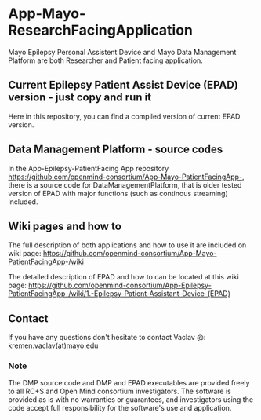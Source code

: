 # App-Mayo-ResearchFacingApplication

Mayo Epilepsy Personal Assistent Device and Mayo Data Management Platform are both Researcher and Patient facing application. 

## Current Epilepsy Patient Assist Device (EPAD) version - just copy and run it ##
Here in this repository, you can find a compiled version of current EPAD version.

## Data Management Platform - source codes ##
In the App-Epilepsy-PatientFacing App repository  https://github.com/openmind-consortium/App-Mayo-PatientFacingApp-, there is a source code for DataManagementPlatform, that is older tested version of EPAD with major functions (such as continous streaming) included.

## Wiki pages and how to ##
The full description of both applications and how to use it are included on wiki page: https://github.com/openmind-consortium/App-Mayo-PatientFacingApp-/wiki

The detailed description of EPAD and how to can be located at this wiki page: https://github.com/openmind-consortium/App-Epilepsy-PatientFacingApp-/wiki/1.-Epilepsy-Patient-Assistant-Device-(EPAD)

## Contact ##
If you have any questions don't hesitate to contact Vaclav @: kremen.vaclav(at)mayo.edu 


### Note ###
The DMP source code and DMP and EPAD executables are provided freely to all RC+S and Open Mind consortium investigators. The software is provided as is with no warranties or guarantees, and investigators using the code accept full responsibility for the software's use and application.

